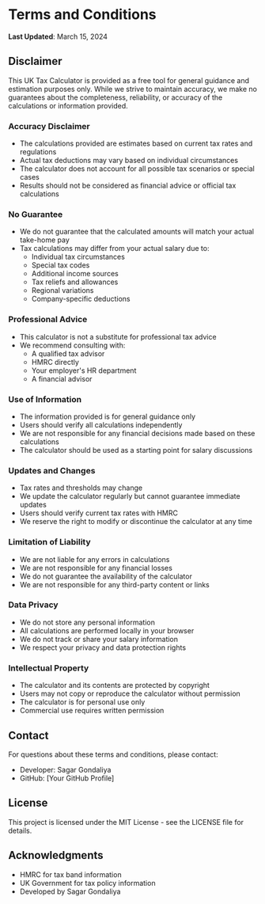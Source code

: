 # Terms and Conditions

**Last Updated**: March 15, 2024

## Disclaimer

This UK Tax Calculator is provided as a free tool for general guidance and estimation purposes only. While we strive to maintain accuracy, we make no guarantees about the completeness, reliability, or accuracy of the calculations or information provided.

### Accuracy Disclaimer
- The calculations provided are estimates based on current tax rates and regulations
- Actual tax deductions may vary based on individual circumstances
- The calculator does not account for all possible tax scenarios or special cases
- Results should not be considered as financial advice or official tax calculations

### No Guarantee
- We do not guarantee that the calculated amounts will match your actual take-home pay
- Tax calculations may differ from your actual salary due to:
  - Individual tax circumstances
  - Special tax codes
  - Additional income sources
  - Tax reliefs and allowances
  - Regional variations
  - Company-specific deductions

### Professional Advice
- This calculator is not a substitute for professional tax advice
- We recommend consulting with:
  - A qualified tax advisor
  - HMRC directly
  - Your employer's HR department
  - A financial advisor

### Use of Information
- The information provided is for general guidance only
- Users should verify all calculations independently
- We are not responsible for any financial decisions made based on these calculations
- The calculator should be used as a starting point for salary discussions

### Updates and Changes
- Tax rates and thresholds may change
- We update the calculator regularly but cannot guarantee immediate updates
- Users should verify current tax rates with HMRC
- We reserve the right to modify or discontinue the calculator at any time

### Limitation of Liability
- We are not liable for any errors in calculations
- We are not responsible for any financial losses
- We do not guarantee the availability of the calculator
- We are not responsible for any third-party content or links

### Data Privacy
- We do not store any personal information
- All calculations are performed locally in your browser
- We do not track or share your salary information
- We respect your privacy and data protection rights

### Intellectual Property
- The calculator and its contents are protected by copyright
- Users may not copy or reproduce the calculator without permission
- The calculator is for personal use only
- Commercial use requires written permission

## Contact

For questions about these terms and conditions, please contact:
- Developer: Sagar Gondaliya
- GitHub: [Your GitHub Profile]

## License

This project is licensed under the MIT License - see the LICENSE file for details.

## Acknowledgments

- HMRC for tax band information
- UK Government for tax policy information
- Developed by Sagar Gondaliya 